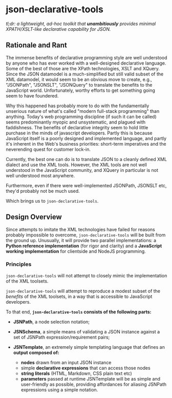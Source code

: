 # json-declarative-tools
_tl;dr: a lightweight, ad-hoc toolkit that **unambitiously** provides minimal XPATH/XSLT-like declarative capability for JSON._

## Rationale and Rant
The immense benefits of declarative programming style are well understood by anyone who has ever worked with a well-designed declarative language. Some of the best of those are the XPath technologies, XSLT and XQuery. Since the JSON datamodel is a much-simplified but still valid subset of the XML datamodel, it would seem to be an obvious move to create, e.g., "JSONPath", "JSONSLT", "JSONQuery" to translate the benefits to the JavaScript world. Unfortunately, worthy efforts to get something going seem to have foundered. 

Why this happened has probably more to do with the fundamentally unserious nature of what's called "modern full-stack programming" than anything. Today's web programming discipline (if such it can be called) seems predominantly myopic and unsystematic, and plagued with faddishness. The benefits of declarative integrity seem to hold little purchase in the minds of javascript developers. Partly this is because JavaScript itself is a poorly designed and implemented language, and partly it's inherent in the Web's business priorities: short-term imperatives and the neverending quest for customer lock-in.

Currently, the best one can do is to translate JSON to a cleanly defined XML dialect and use the XML tools. However, the XML tools are not well understood in the JavaScript community, and XQuery in particular is not well understood most anywhere.

Furthermore, even if there were well-implemented JSONPath, JSONSLT etc, they'd probably not be much used.

Which brings us to `json-declarative-tools`.

## Design Overview

Since attempts to imitate the XML technologies have failed for reasons probably impossible to overcome, `json-declarative-tools` will be built from the ground up. Unusually, it will provide two parallel implementations: a **Python reference implementation** (for rigor and clarity) and a **JavaScript working implementation** for clientside and NodeJS programming.

### Principles
`json-declarative-tools` will not attempt to closely mimic the implementation of the XML toolsets.

`json-declarative-tools` will attempt to reproduce a modest subset of the _benefits_ of the XML toolsets, in a way that is accessible to JavaScript developers.

To that end, **`json-declarative-tools` consists of the following parts:**

  - **JSNPath**, a node selection notation;
 
  - **JSNSchema**, a simple means of validating a JSON instance against a set of JSNPath expression/requirement pairs;
 
  - **JSNTemplate**, an extremely simple templating language that defines an **output composed of:**
    - **nodes** drawn from an input JSON instance
    - simple **declarative expressions** that can access those nodes
    - **string literals** (HTML, Markdown, CSS plain text etc)
    - **parameters** passed at runtime
    JSNTemplate will be as simple and user-friendly as possible, providing affordances for aliasing JSNPath expressions using a simple notation.


